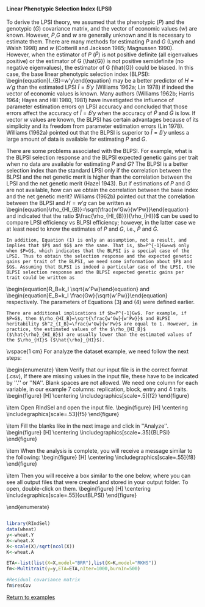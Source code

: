 #### Linear Phenotypic Selection Index (LPSI)

To derive the LPSI theory, we assumed that the phenotypic ($P$) and the genotypic ($G$) covariance matrix, and the vector of economic values ($w$) are known. However, $P$,$G$ and $w$ are generally unknown and it is necessary to estimate them. There are many methods for estimating $P$ and $G$ (Lynch and Walsh 1998) and $w$ (Cotterill and Jackson 1985; Magnussen 1990). However, when the estimator of $P$ ($\hat{P}$) is not positive definite (all eigenvalues positive) or the estimator of G (\hat{G}) is not positive semidefinite (no negative eigenvalues), the estimator of G (\hat{G}) could be biased. In this case, the base linear phenotypic selection index (BLPSI): 
\begin{equation}I_{B}=w'y\end{equation}
may be a better predictor of $H=w'g$ than the estimated LPSI $\hat{I}=\hat{b}'y$ (Williams 1962a; Lin 1978) if indeed the vector of economic values   is known. Many authors (Williams 1962b; Harris 1964; Hayes and Hill 1980, 1981) have investigated the influence of parameter estimation errors on LPSI accuracy and concluded that those errors affect the accuracy of $\hat{I}=\hat{b}'y$ when the accuracy of $\hat{P}$ and $\hat{G}$ is low. If vector $w$ values are known, the BLPSI has certain advantages because of its simplicity and its freedom from parameter estimation errors (Lin 1978). Williams (1962a) pointed out that the BLPSI is superior to $\hat{I}=\hat{b}'y$ unless a large amount of data is available for estimating $P$ and $G$.

There are some problems associated with the BLPSI. For example, what is the BLPSI selection response and the BLPSI expected genetic gains per trait when no data are available for estimating $P$ and $G$? The BLPSI is a better selection index than the standard LPSI only if the correlation between the BLPSI and the net genetic merit is higher than the correlation between the LPSI and the net genetic merit (Hazel 1943). But if estimations of $P$ and $G$ are not available, how can we obtain the correlation between the base index and the net genetic merit? Williams (1962b) pointed out that the correlation between the BLPSI and $H=w'g$ can be written as
\begin{equation}\rho_{HI_{B}}=\sqrt{\frac{w'Gw}{w'Pw}}\end{equation}
and indicated that the ratio $\frac{\rho_{HI_{B}}}{\rho_{HI}}$ can be used to compare LPSI efficiency vs BLPSI efficiency; however,  in the latter case we at least need to know the estimates of $P$ and $G$, i.e., $\hat{P}$ and $\hat{G}$.

	In addition, Equation (1) is only an assumption, not a result, and implies that $P$ and $G$ are the same. That is, $b=P^{-1}Gw=w$ only when $P=G$, which indicates that the BLPSI is a special case of the LPSI. Thus to obtain the selection response and the expected genetic gains per trait of the BLPSI, we need some information about $P$ and $G$. Assuming that BLPSI is indeed a particular case of the LPSI, the BLPSI selection response and the BLPSI expected genetic gains per trait could be written as 
\begin{equation}R_B=k_I \sqrt{w'Pw}\end{equation}
and 
\begin{equation}E_B=k_I \frac{Gw}{\sqrt{w'Pw}}\end{equation}
respectively. The parameters of Equations (3) and (4) were defined earlier.

	There are additional implications if $b=P^{-1}Gw$. For example, if $P=G$, then $\rho_{HI_B}=\sqrt{\frac{w'Gw}{w'Pw}}$ and BLPSI heritability $h^2_{I_B}=\frac{w'Gw}{w'Pw}$ are equal to 1. However, in practice, the estimated values of the $\rho_{HI_B}$ ($\hat{\rho}_{HI_B}$) are usually lower than the estimated values of the $\rho_{HI}$ ($\hat{\rho}_{HI}$).

\vspace{1 cm}
For analyze the dataset example, we need follow the next steps:

\begin{enumerate}
\item Verify that our input file is in the correct format (.csv), If there are missing values in the input file, these have to be indicated by ''.'' or ''NA''. Blank spaces are not allowed. We need one column for each variable, in our example 7 columns: replication, block, entry and 4 traits.
\begin{figure} [H]
\centering
\includegraphics[scale=.5]{f2}
\end{figure}

\item Open RIndSel and open the input file.
\begin{figure} [H]
\centering
\includegraphics[scale=.53]{f5}
\end{figure}

\item Fill the blanks like in the next image and click in ''Analyze''.
\begin{figure} [H]
\centering
\includegraphics[scale=.35]{BLPSI}
\end{figure}

\item When the analysis is complete, you will receive a message similar to the following:
\begin{figure} [H]
\centering
\includegraphics[scale=.55]{f8}
\end{figure}

\item Then you will receive a box similar to the one below, where you can see all output files that were created and stored in your output folder. To open, double-click on them.
\begin{figure} [H]
\centering
\includegraphics[scale=.55]{outBLPSI}
\end{figure}

\end{enumerate}

```R

library(RIndSel)
data(wheat)
y<-wheat.Y
X<-wheat.X
X<-scale(X)/sqrt(ncol(X))
K<-wheat.A

ETA<-list(list(X=X,model="BRR"),list(K=K,model="RKHS"))
fm<-Multitrait(y=y,ETA=ETA,nIter=1000,burnIn=500)

#Residual covariance matrix
fm$resCov
```

[Return to examples](https://github.com/RAngelaPG/RIndSel-R/blob/master/README.md)
